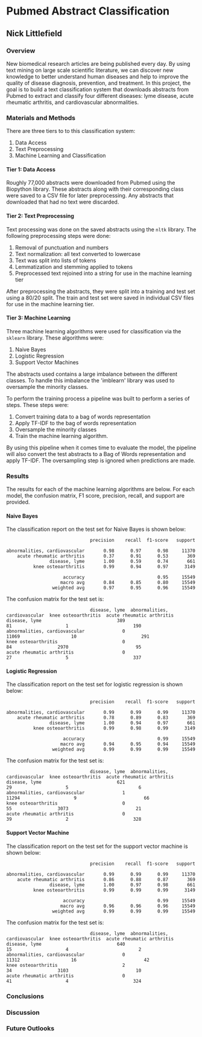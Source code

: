 # Pubmed Abstract Classification
## Nick Littlefield

### Overview
New biomedical research articles are being published every day. By using text mining on large scale scientific literature, we can discover new knowledge to better understand human diseases and help to improve the quality of disease diagnosis, prevention, and treatment. In this project, the goal is to build a text classification system that downloads abstracts from Pubmed to extract and classify four different diseases: lyme disease, acute rheumatic arthritis, and cardiovascular abnormalities. 

### Materials and Methods
There are three tiers to to this classification system:
1. Data Access
2. Text Preprocessing
3. Machine Learning and Classification

#### Tier 1: Data Access
Roughly 77,000 abstracts were downloaded from Pubmed using the Biopython library. These abstracts along with their corresponding class were saved to a CSV file for later preprocessing. Any abstracts that downloaded that had no text were discarded. 

#### Tier 2: Text Preprocessing
Text processing was done on the saved abstracts using the `nltk` library. The following preprocessing steps were done:
1. Removal of punctuation and numbers
2. Text normalization: all text converted to lowercase
3. Text was split into lists of tokens
4. Lemmatization and stemming applied to tokens
5. Preprocessed text rejoined into a string for use in the machine learning tier

After preprocessing the abstracts, they were split into a training and test set using a 80/20 split. The train and test set were saved in individual CSV files for use in the machine learning tier.

#### Tier 3: Machine Learning
Three machine learning algorithms were used for classification via the `sklearn` library. These algorithms were:
1. Naive Bayes
2. Logistic Regression
3. Support Vector Machines

The abstracts used contains a large imbalance between the different classes. To handle this imbalance the 'imblearn' library was used to oversample the minority classes. 

To perform the training process a pipeline was built to perform a series of steps. These steps were:
1. Convert training data to a bag of words representation
2. Apply TF-IDF to the bag of words representation
3. Oversample the minority classes
4. Train the machine learning algorithm.

By using this pipeline when it comes time to evaluate the model, the pipeline will also convert the test abstracts to a Bag of Words representation and apply TF-IDF. The oversampling step is ignored when predictions are made. 

### Results
The results for each of the machine learning algorithms are below. For each model, the confusion matrix, F1 score, precision, recall, and support are provided. 

#### Naive Bayes
The classification report on the test set for Naive Bayes is shown below:

```
                               precision    recall  f1-score   support

abnormalities, cardiovascular       0.98      0.97      0.98     11370
    acute rheumatic arthritis       0.37      0.91      0.53       369
                disease, lyme       1.00      0.59      0.74       661
          knee osteoarthritis       0.99      0.94      0.97      3149

                     accuracy                           0.95     15549
                    macro avg       0.84      0.85      0.80     15549
                 weighted avg       0.97      0.95      0.96     15549
```

The confusion matrix for the test set is:

```
                               disease, lyme  abnormalities, cardiovascular  knee osteoarthritis  acute rheumatic arthritis
disease, lyme                            389                             81                    1                        190
abnormalities, cardiovascular              0                          11069                   10                        291
knee osteoarthritis                        0                             84                 2970                         95
acute rheumatic arthritis                  0                             27                    5                        337
```

#### Logistic Regression
The classification report on the test set for logistic regression is shown below:

```
                               precision    recall  f1-score   support

abnormalities, cardiovascular       0.99      0.99      0.99     11370
    acute rheumatic arthritis       0.78      0.89      0.83       369
                disease, lyme       1.00      0.94      0.97       661
          knee osteoarthritis       0.99      0.98      0.99      3149

                     accuracy                           0.99     15549
                    macro avg       0.94      0.95      0.94     15549
                 weighted avg       0.99      0.99      0.99     15549
```

The confusion matrix for the test set is:

```
                               disease, lyme  abnormalities, cardiovascular  knee osteoarthritis  acute rheumatic arthritis
disease, lyme                            621                             29                    5                          6
abnormalities, cardiovascular              1                          11294                    9                         66
knee osteoarthritis                        0                             55                 3073                         21
acute rheumatic arthritis                  0                             39                    2                        328
```

#### Support Vector Machine
The classification report on the test set for the support vector machine is shown below:

```
                               precision    recall  f1-score   support

abnormalities, cardiovascular       0.99      0.99      0.99     11370
    acute rheumatic arthritis       0.86      0.88      0.87       369
                disease, lyme       1.00      0.97      0.98       661
          knee osteoarthritis       0.99      0.99      0.99      3149

                     accuracy                           0.99     15549
                    macro avg       0.96      0.96      0.96     15549
                 weighted avg       0.99      0.99      0.99     15549

```

The confusion matrix for the test set is:

```
                               disease, lyme  abnormalities, cardiovascular  knee osteoarthritis  acute rheumatic arthritis
disease, lyme                            640                             15                    4                          2
abnormalities, cardiovascular              0                          11312                   16                         42
knee osteoarthritis                        2                             34                 3103                         10
acute rheumatic arthritis                  0                             41                    4                        324
```
### Conclusions

### Discussion

### Future Outlooks
